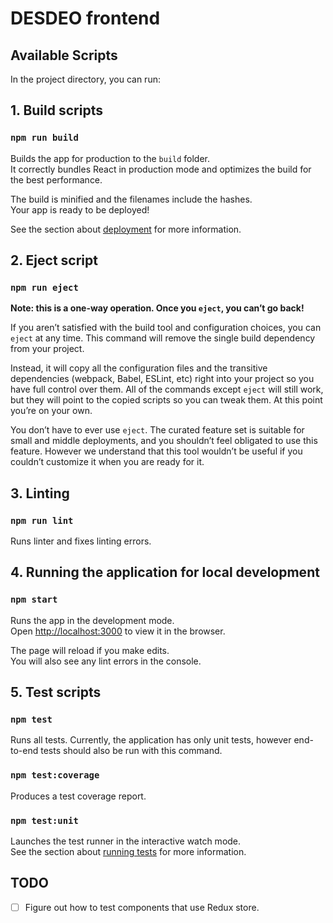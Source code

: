 # DESDEO frontend

## Available Scripts

In the project directory, you can run:

## 1. Build scripts
### `npm run build`
Builds the app for production to the `build` folder.\
It correctly bundles React in production mode and optimizes the build for the best performance.

The build is minified and the filenames include the hashes.\
Your app is ready to be deployed!

See the section about [deployment](https://facebook.github.io/create-react-app/docs/deployment) for more information.

## 2. Eject script
### `npm run eject`
**Note: this is a one-way operation. Once you `eject`, you can’t go back!**

If you aren’t satisfied with the build tool and configuration choices, you can `eject` at any time. This command will remove the single build dependency from your project.

Instead, it will copy all the configuration files and the transitive dependencies (webpack, Babel, ESLint, etc) right into your project so you have full control over them. All of the commands except `eject` will still work, but they will point to the copied scripts so you can tweak them. At this point you’re on your own.

You don’t have to ever use `eject`. The curated feature set is suitable for small and middle deployments, and you shouldn’t feel obligated to use this feature. However we understand that this tool wouldn’t be useful if you couldn’t customize it when you are ready for it.

## 3. Linting
### `npm run lint`
Runs linter and fixes linting errors.

## 4. Running the application for local development
### `npm start`
Runs the app in the development mode.\
Open [http://localhost:3000](http://localhost:3000) to view it in the browser.

The page will reload if you make edits.\
You will also see any lint errors in the console.

## 5. Test scripts
### `npm test`
Runs all tests. Currently, the application has only unit tests, however end-to-end tests should also be run with this command.

### `npm test:coverage`
Produces a test coverage report.

### `npm test:unit`
Launches the test runner in the interactive watch mode.\
See the section about [running tests](https://facebook.github.io/create-react-app/docs/running-tests) for more information.


## TODO
- [ ] Figure out how to test components that use Redux store.